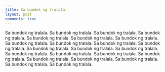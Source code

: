 ```yaml
---
title: Sa bundok ng tralala.
layout: post
comments: true
---
```


Sa bundok ng tralala. Sa bundok ng tralala. Sa bundok ng tralala. Sa bundok ng tralala. Sa bundok ng tralala. Sa bundok ng tralala. Sa bundok ng tralala. Sa bundok ng tralala. Sa bundok ng tralala. Sa bundok ng tralala. Sa bundok ng tralala. Sa bundok ng tralala. Sa bundok ng tralala. Sa bundok ng tralala. Sa bundok ng tralala. Sa bundok ng tralala. Sa bundok ng tralala. Sa bundok ng tralala. Sa bundok ng tralala. Sa bundok ng tralala. Sa bundok ng tralala. Sa bundok ng tralala. Sa bundok ng tralala. 

